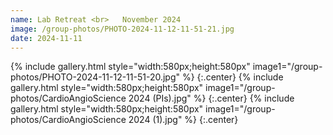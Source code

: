 ```yaml
---
name: Lab Retreat <br>   November 2024
image: /group-photos/PHOTO-2024-11-12-11-51-21.jpg
date: 2024-11-11
---
```


{% include gallery.html style="width:580px;height:580px" image1="/group-photos/PHOTO-2024-11-12-11-51-20.jpg" %} {:.center}
{% include gallery.html style="width:580px;height:580px" image1="/group-photos/CardioAngioScience 2024 (PIs).jpg" %} {:.center}
{% include gallery.html style="width:580px;height:580px" image1="/group-photos/CardioAngioScience 2024 (1).jpg" %} {:.center}
